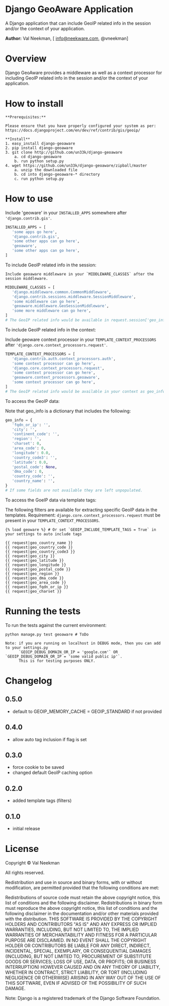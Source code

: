 Django GeoAware Application
====================

A Django application that can include GeoIP related info in the session and/or the context of your application.

**Author:** Val Neekman, [ info@neekware.com, @vneekman]

Overview
========

Django GeoAware provides a middleware as well as a context processor for including
GeoIP related info in the session and/or the context of your application.

How to install
==================

    **Prerequisites:**
    
    Please ensure that you have properly configured your system as per:
    https://docs.djangoproject.com/en/dev/ref/contrib/gis/geoip/
    
    **Install**
    1. easy_install django-geoaware
    2. pip install django-geoaware
    3. git clone http://github.com/un33k/django-geoaware
        a. cd django-geoaware
        b. run python setup.py
    4. wget https://github.com/un33k/django-geoaware/zipball/master
        a. unzip the downloaded file
        b. cd into django-geoaware-* directory
        c. run python setup.py

How to use
=================


Include 'geoware' in your `INSTALLED_APPS` somewhere after `'django.contrib.gis'`.

   ```python
   INSTALLED_APPS = [
      'some apps go here',
      'django.contrib.gis',
      'some other apps can go here',
      'geoaware',
      'some other apps can go here',
   ]
   ```

To include GeoIP related info in the session:
    
    Include geoaware middleware in your `MIDDLEWARE_CLASSES` after the session middleware.

   ```python
   MIDDLEWARE_CLASSES = [
      'django.middleware.common.CommonMiddleware',
      'django.contrib.sessions.middleware.SessionMiddleware',
      'some middleware can go here',
      'geoaware.middleware.GeoSessionMiddleware',
      'some more middleware can go here',
   ] 
   # The GeoIP related info would be available in request.session['geo_info']
   ```

To include GeoIP related info in the context:
    
   Include geoware context processor in your `TEMPLATE_CONTEXT_PROCESSORS` after `'django.core.context_processors.request'`.
   
   ```python
   TEMPLATE_CONTEXT_PROCESSORS = [
      'django.contrib.auth.context_processors.auth',
      'some context processor can go here',
      'django.core.context_processors.request',
      'some context processor can go here',
      'geoaware.context_processors.geoaware',
      'some context processor can go here',
   ]
   # The GeoIP related info would be available in your context as geo_info.
   ```

To access the GeoIP data:

   Note that geo_info is a dictionary that includes the following:
   ```python
   geo_info = {
      'fqdn_or_ip': '',
      'city': '', 
      'continent_code': '', 
      'region': '',
      'charset': 0,
      'area_code': 0,
      'longitude': 0.0,
      'country_code3': '',
      'latitude': 0.0,
      'postal_code': None,
      'dma_code': 0,
      'country_code': '',
      'country_name': '',
   }
   # If some fields are not available they are left unpopulated.
   ```

To access the GoeIP data via template tags:

The following filters are available for extracting specific GeoIP data in the templates.
Requirement:  ``django.core.context_processors.request`` must be present in your `TEMPLATE_CONTEXT_PROCESSORS`.

    {% load geoware %} # Or set `GEOIP_INCLUDE_TEMPLATE_TAGS = True` in your settings to auto include tags

    {{ request|geo_country_name }}
    {{ request|geo_country_code }}
    {{ request|geo_country_code3 }}
    {{ request|geo_city }}
    {{ request|geo_latitude }}
    {{ request|geo_longitude }}
    {{ request|geo_postal_code }}
    {{ request|geo_region }}
    {{ request|geo_dma_code }}
    {{ request|geo_area_code }}
    {{ request|geo_fqdn_or_ip }}
    {{ request|geo_charset }}


Running the tests
=================

To run the tests against the current environment:

    python manage.py test geoaware # ToDo

    Note: if you are running on localhost in DEBUG mode, then you can add to your settings.py 
          `GEOIP_DEBUG_DOMAIN_OR_IP = 'google.com'` OR `GEOIP_DEBUG_DOMAIN_OR_IP = 'some valid public ip'`. 
          This is for testing purposes ONLY.


Changelog
=========

0.5.0 
-----
* default to GEOIP_MEMORY_CACHE = GEOIP_STANDARD if not provided

0.4.0
-----
* allow auto tag inclusion if flag is set

0.3.0
-----
* force cookie to be saved
* changed default GeoIP caching option

0.2.0
-----
* added template tags (filters)

0.1.0
-----
* initial release


License
=======

Copyright © Val Neekman

All rights reserved.

Redistribution and use in source and binary forms, with or without 
modification, are permitted provided that the following conditions are met:

Redistributions of source code must retain the above copyright notice, this 
list of conditions and the following disclaimer.
Redistributions in binary form must reproduce the above copyright notice, this 
list of conditions and the following disclaimer in the documentation and/or 
other materials provided with the distribution.
THIS SOFTWARE IS PROVIDED BY THE COPYRIGHT HOLDERS AND CONTRIBUTORS "AS IS" AND 
ANY EXPRESS OR IMPLIED WARRANTIES, INCLUDING, BUT NOT LIMITED TO, THE IMPLIED 
WARRANTIES OF MERCHANTABILITY AND FITNESS FOR A PARTICULAR PURPOSE ARE 
DISCLAIMED. IN NO EVENT SHALL THE COPYRIGHT HOLDER OR CONTRIBUTORS BE LIABLE 
FOR ANY DIRECT, INDIRECT, INCIDENTAL, SPECIAL, EXEMPLARY, OR CONSEQUENTIAL 
DAMAGES (INCLUDING, BUT NOT LIMITED TO, PROCUREMENT OF SUBSTITUTE GOODS OR 
SERVICES; LOSS OF USE, DATA, OR PROFITS; OR BUSINESS INTERRUPTION) HOWEVER 
CAUSED AND ON ANY THEORY OF LIABILITY, WHETHER IN CONTRACT, STRICT LIABILITY, 
OR TORT (INCLUDING NEGLIGENCE OR OTHERWISE) ARISING IN ANY WAY OUT OF THE USE 
OF THIS SOFTWARE, EVEN IF ADVISED OF THE POSSIBILITY OF SUCH DAMAGE.


Note: Django is a registered trademark of the Django Software Foundation.

